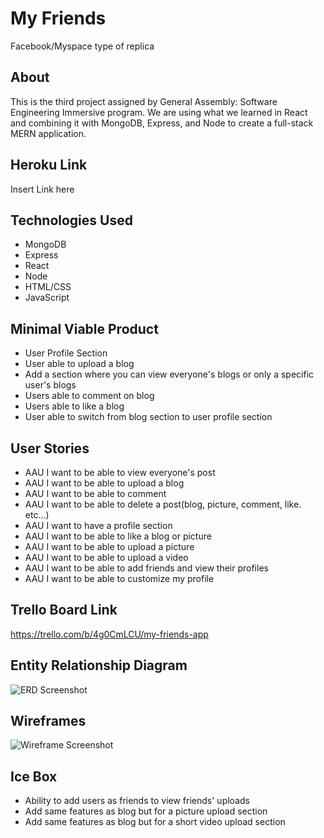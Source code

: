 # My Friends

Facebook/Myspace type of replica

## About

This is the third project assigned by General Assembly: Software Engineering Immersive program. We are using what we learned in React and combining it with MongoDB, Express, and Node to create a full-stack MERN application.

## Heroku Link

Insert Link here

##  Technologies Used

* MongoDB
* Express
* React
* Node
* HTML/CSS
* JavaScript

## Minimal Viable Product

* User Profile Section
* User able to upload a blog
* Add a section where you can view everyone's blogs or only a specific user's blogs
* Users able to comment on blog
* Users able to like a blog
* User able to switch from blog section to user profile section

## User Stories

* AAU I want to be able to view everyone's post
* AAU I want to be able to upload a blog
* AAU I want to be able to comment
* AAU I want to be able to delete a post(blog, picture, comment, like. etc...)
* AAU I want to have a profile section
* AAU I want to be able to like a blog or picture
* AAU I want to be able to upload a picture
* AAU I want to be able to upload a video
* AAU I want to be able to add friends and view their profiles
* AAU I want to be able to customize my profile

## Trello Board Link

https://trello.com/b/4g0CmLCU/my-friends-app

## Entity Relationship Diagram

![ERD Screenshot](https://i.imgur.com/rS6V4Rw.png)

## Wireframes

![Wireframe Screenshot](https://i.imgur.com/vO7oqaJ.png)

## Ice Box

* Ability to add users as friends to view friends' uploads
* Add same features as blog but for a picture upload section
* Add same features as blog but for a short video upload section